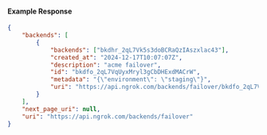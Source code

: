 <!-- Code generated for API Clients. DO NOT EDIT. -->

#### Example Response

```json
{
	"backends": [
		{
			"backends": ["bkdhr_2qL7Vk5s3doBCRaQzIAszxlac43"],
			"created_at": "2024-12-17T10:07:07Z",
			"description": "acme failover",
			"id": "bkdfo_2qL7VqUyxMryl3gCbDHExdMACrW",
			"metadata": "{\"environment\": \"staging\"}",
			"uri": "https://api.ngrok.com/backends/failover/bkdfo_2qL7VqUyxMryl3gCbDHExdMACrW"
		}
	],
	"next_page_uri": null,
	"uri": "https://api.ngrok.com/backends/failover"
}
```
